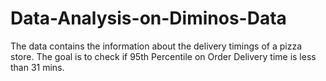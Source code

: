 # Data-Analysis-on-Diminos-Data
The data contains the information about the delivery timings of a pizza store. The goal is to check if 95th Percentile on Order Delivery time is less than 31 mins.
